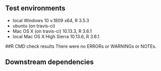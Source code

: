 ## Test environments

* local Windows 10 v.1809 x64, R 3.5.3
* ubuntu (on travis-ci) 
* Mac OS X (on travis-ci) 10.13.3, R 3.6.1
* local Mac OS X  High Sierra 10.13.6, R 3.6.1 

##R CMD check results
There were no ERRORs or WARNINGs or NOTEs.

## Downstream dependencies

